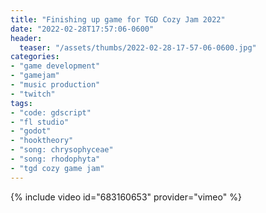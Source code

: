 ```yaml
---
title: "Finishing up game for TGD Cozy Jam 2022"
date: "2022-02-28T17:57:06-0600"
header:
  teaser: "/assets/thumbs/2022-02-28-17-57-06-0600.jpg"
categories:
- "game development"
- "gamejam"
- "music production"
- "twitch"
tags:
- "code: gdscript"
- "fl studio"
- "godot"
- "hooktheory"
- "song: chrysophyceae"
- "song: rhodophyta"
- "tgd cozy game jam"
---
```

{% include video id="683160653" provider="vimeo" %}
